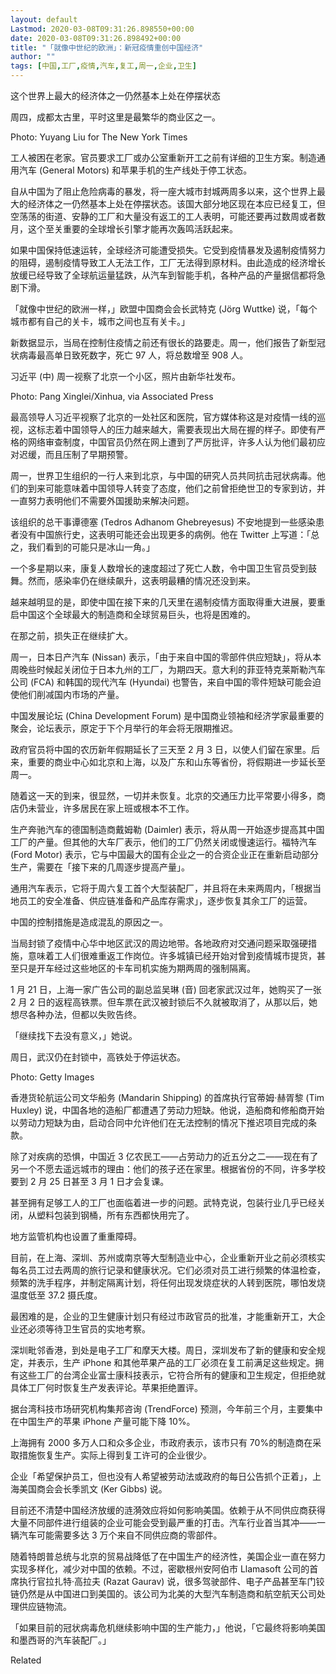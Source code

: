 ```yaml
---
layout: default
Lastmod: 2020-03-08T09:31:26.898550+00:00
date: 2020-03-08T09:31:26.898492+00:00
title: "「就像中世纪的欧洲」：新冠疫情重创中国经济"
author: ""
tags: [中国,工厂,疫情,汽车,复工,周一,企业,卫生]
---
```


这个世界上最大的经济体之一仍然基本上处在停摆状态

周四，成都太古里，平时这里是最繁华的商业区之一。

Photo: Yuyang Liu for The New York Times

工人被困在老家。官员要求工厂或办公室重新开工之前有详细的卫生方案。制造通用汽车 (General Motors) 和苹果手机的生产线处于停工状态。

自从中国为了阻止危险病毒的暴发，将一座大城市封城两周多以来，这个世界上最大的经济体之一仍然基本上处在停摆状态。该国大部分地区现在本应已经复工，但空荡荡的街道、安静的工厂和大量没有返工的工人表明，可能还要再过数周或者数月，这个至关重要的全球增长引擎才能再次轰鸣活跃起来。

如果中国保持低速运转，全球经济可能遭受损失。它受到疫情暴发及遏制疫情努力的阻碍，遏制疫情导致工人无法工作，工厂无法得到原材料。由此造成的经济增长放缓已经导致了全球航运量猛跌，从汽车到智能手机，各种产品的产量据信都将急剧下滑。

「就像中世纪的欧洲一样，」欧盟中国商会会长武特克 (Jörg Wuttke) 说，「每个城市都有自己的关卡，城市之间也互有关卡。」

新数据显示，当局在控制住疫情之前还有很长的路要走。周一，他们报告了新型冠状病毒最高单日致死数字，死亡 97 人，将总数增至 908 人。

习近平 (中) 周一视察了北京一个小区，照片由新华社发布。

Photo: Pang Xinglei/Xinhua, via Associated Press

最高领导人习近平视察了北京的一处社区和医院，官方媒体称这是对疫情一线的巡视，这标志着中国领导人的压力越来越大，需要表现出大局在握的样子。即使有严格的网络审查制度，中国官员仍然在网上遭到了严厉批评，许多人认为他们最初应对迟缓，而且压制了早期预警。

周一，世界卫生组织的一行人来到北京，与中国的研究人员共同抗击冠状病毒。他们的到来可能意味着中国领导人转变了态度，他们之前曾拒绝世卫的专家到访，并一直努力表明他们不需要外国援助来解决问题。

该组织的总干事谭德塞 (Tedros Adhanom Ghebreyesus) 不安地提到一些感染患者没有中国旅行史，这表明可能还会出现更多的病例。他在 Twitter 上写道：「总之，我们看到的可能只是冰山一角。」

一个多星期以来，康复人数增长的速度超过了死亡人数，令中国卫生官员受到鼓舞。然而，感染率仍在继续飙升，这表明最糟的情况还没到来。

越来越明显的是，即使中国在接下来的几天里在遏制疫情方面取得重大进展，要重启中国这个全球最大的制造商和全球贸易巨头，也将是困难的。

在那之前，损失正在继续扩大。

周一，日本日产汽车 (Nissan) 表示，「由于来自中国的零部件供应短缺」，将从本周晚些时候起关闭位于日本九州的工厂，为期四天。意大利的菲亚特克莱斯勒汽车公司 (FCA) 和韩国的现代汽车 (Hyundai) 也警告，来自中国的零件短缺可能会迫使他们削减国内市场的产量。

中国发展论坛 (China Development Forum) 是中国商业领袖和经济学家最重要的聚会，论坛表示，原定于下个月举行的年会将无限期推迟。

政府官员将中国的农历新年假期延长了三天至 2 月 3 日，以使人们留在家里。后来，重要的商业中心如北京和上海，以及广东和山东等省份，将假期进一步延长至周一。

随着这一天的到来，很显然，一切并未恢复。北京的交通压力比平常要小得多，商店仍未营业，许多居民在家上班或根本不工作。

生产奔驰汽车的德国制造商戴姆勒 (Daimler) 表示，将从周一开始逐步提高其中国工厂的产量。但其他的大车厂表示，他们的工厂仍然关闭或慢速运行。福特汽车 (Ford Motor) 表示，它与中国最大的国有企业之一的合资企业正在重新启动部分生产，需要在「接下来的几周逐步提高产量」。

通用汽车表示，它将于周六复工首个大型装配厂，并且将在未来两周内，「根据当地员工的安全准备、供应链准备和产品库存需求」，逐步恢复其余工厂的运营。

中国的控制措施是造成混乱的原因之一。

当局封锁了疫情中心华中地区武汉的周边地带。各地政府对交通问题采取强硬措施，意味着工人们很难重返工作岗位。许多城镇已经开始对曾到疫情城市提货，甚至只是开车经过这些地区的卡车司机实施为期两周的强制隔离。

1 月 21 日，上海一家广告公司的副总监吴琳 (音) 回老家武汉过年，她购买了一张 2 月 2 日的返程高铁票。但车票在武汉被封锁后不久就被取消了，从那以后，她想尽各种办法，但都以失败告终。

「继续找下去没有意义，」她说。

周日，武汉仍在封锁中，高铁处于停运状态。

Photo: Getty Images

香港货轮航运公司文华船务 (Mandarin Shipping) 的首席执行官蒂姆·赫胥黎 (Tim Huxley) 说，中国各地的造船厂都遭遇了劳动力短缺。他说，造船商和修船商开始以劳动力短缺为由，启动合同中允许他们在无法控制的情况下推迟项目完成的条款。

除了对疾病的恐惧，中国近 3 亿农民工——占劳动力的近五分之二——现在有了另一个不愿去遥远城市的理由：他们的孩子还在家里。根据省份的不同，许多学校要到 2 月 25 日甚至 3 月 1 日才会复课。

甚至拥有足够工人的工厂也面临着进一步的问题。武特克说，包装行业几乎已经关闭，从塑料包装到钢桶，所有东西都快用完了。

地方监管机构也设置了重重障碍。

目前，在上海、深圳、苏州或南京等大型制造业中心，企业重新开业之前必须核实每名员工过去两周的旅行记录和健康状况。它们必须对员工进行频繁的体温检查，频繁的洗手程序，并制定隔离计划，将任何出现发烧症状的人转到医院，哪怕发烧温度低至 37.2 摄氏度。

最困难的是，企业的卫生健康计划只有经过市政官员的批准，才能重新开工，大企业还必须等待卫生官员的实地考察。

深圳毗邻香港，到处是电子工厂和摩天大楼。周日，深圳发布了新的健康和安全规定，并表示，生产 iPhone 和其他苹果产品的工厂必须在复工前满足这些规定。拥有这些工厂的台湾企业富士康科技表示，它符合所有的健康和卫生规定，但拒绝就具体工厂何时恢复生产发表评论。苹果拒绝置评。

据台湾科技市场研究机构集邦咨询 (TrendForce) 预测，今年前三个月，主要集中在中国生产的苹果 iPhone 产量可能下降 10%。

上海拥有 2000 多万人口和众多企业，市政府表示，该市只有 70%的制造商在采取措施恢复生产。实际上得到复工许可的企业很少。

企业「希望保护员工，但也没有人希望被劳动法或政府的每日公告抓个正着」，上海美国商会会长季凯文 (Ker Gibbs) 说。

目前还不清楚中国经济放缓的涟漪效应将如何影响美国。依赖于从不同供应商获得大量不同部件进行组装的企业可能会受到最严重的打击。汽车行业首当其冲——一辆汽车可能需要多达 3 万个来自不同供应商的零部件。

随着特朗普总统与北京的贸易战降低了在中国生产的经济性，美国企业一直在努力实现多样化，减少对中国的依赖。不过，密歇根州安阿伯市 Llamasoft 公司的首席执行官拉扎特·高拉夫 (Razat Gaurav) 说，很多驾驶部件、电子产品甚至车门铰链仍然是从中国进口到美国的。该公司为北美的大型汽车制造商和航空航天公司处理供应链物流。

「如果目前的冠状病毒危机继续影响中国的生产能力，」他说，「它最终将影响美国和墨西哥的汽车装配厂。」

Related

